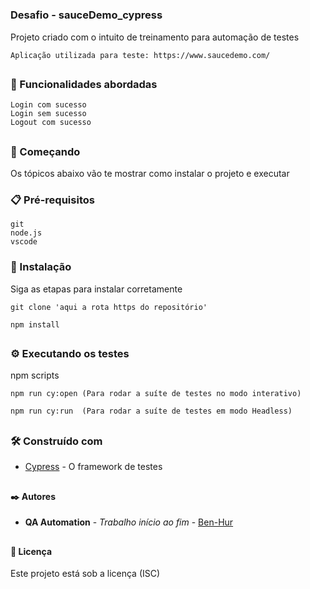 # <h3> Desafio - sauceDemo_cypress

Projeto criado com o intuito de treinamento para automação de testes
```
Aplicação utilizada para teste: https://www.saucedemo.com/
```
## <h3> 📃 Funcionalidades abordadas
```
Login com sucesso
Login sem sucesso
Logout com sucesso
```

## <h3> 🚀 Começando

Os tópicos abaixo vão te mostrar como instalar o projeto e executar

### <h3> 📋 Pré-requisitos
```
git
node.js
vscode
```

### <h3> 🔧 Instalação

Siga as etapas para instalar corretamente

```
git clone 'aqui a rota https do repositório'
```

```
npm install
```

## <h3> ⚙️ Executando os testes

npm scripts

```
npm run cy:open (Para rodar a suíte de testes no modo interativo)
```

```
npm run cy:run  (Para rodar a suíte de testes em modo Headless)
```

## <h3> 🛠️ Construído com
* [Cypress](https://docs.cypress.io/) - O framework de testes

## <h4> ✒️ Autores
* **QA Automation** - *Trabalho início ao fim* - [Ben-Hur](https://github.com/BenHurDeal)

## <h4> 📄 Licença
Este projeto está sob a licença (ISC)
